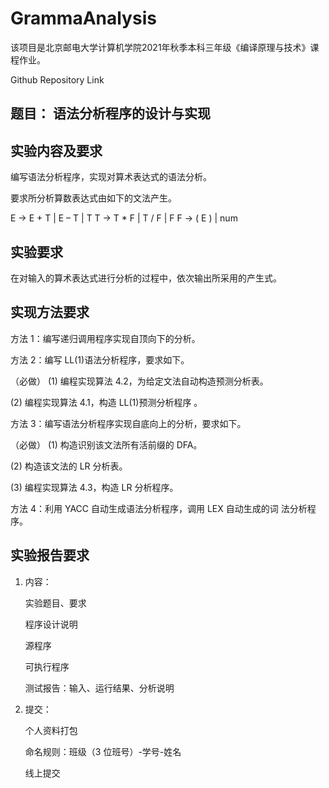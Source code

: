 # GrammaAnalysis

该项目是北京邮电大学计算机学院2021年秋季本科三年级《编译原理与技术》课程作业。

Github Repository Link 

## 题目： 语法分析程序的设计与实现 

## 实验内容及要求

编写语法分析程序，实现对算术表达式的语法分析。

要求所分析算数表达式由如下的文法产生。 

E -> E + T | E – T | T 
T -> T * F | T / F | F 
F -> ( E ) | num 

## 实验要求

在对输入的算术表达式进行分析的过程中，依次输出所采用的产生式。 

## 实现方法要求

方法 1：编写递归调用程序实现自顶向下的分析。 

方法 2：编写 LL(1)语法分析程序，要求如下。 

（必做） (1) 编程实现算法 4.2，为给定文法自动构造预测分析表。 

(2) 编程实现算法 4.1，构造 LL(1)预测分析程序 。 

方法 3：编写语法分析程序实现自底向上的分析，要求如下。

（必做） (1) 构造识别该文法所有活前缀的 DFA。

 (2) 构造该文法的 LR 分析表。

 (3) 编程实现算法 4.3，构造 LR 分析程序。 

方法 4：利用 YACC 自动生成语法分析程序，调用 LEX 自动生成的词 法分析程序。 

## 实验报告要求 

1. 内容： 

   实验题目、要求

   程序设计说明

   源程序

   可执行程序

   测试报告：输入、运行结果、分析说明 

2. 提交：

   个人资料打包

   命名规则：班级（3 位班号）-学号-姓名

   线上提交